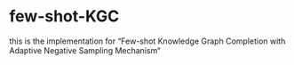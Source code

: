 # few-shot-KGC
this is the implementation for “Few-shot Knowledge Graph Completion with Adaptive Negative Sampling Mechanism“
